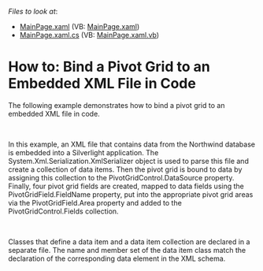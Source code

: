 <!-- default file list -->
*Files to look at*:

* [MainPage.xaml](./CS/DXPivotGrid_BindingToEmbeddedXMLInCode/MainPage.xaml) (VB: [MainPage.xaml](./VB/DXPivotGrid_BindingToEmbeddedXMLInCode/MainPage.xaml))
* [MainPage.xaml.cs](./CS/DXPivotGrid_BindingToEmbeddedXMLInCode/MainPage.xaml.cs) (VB: [MainPage.xaml.vb](./VB/DXPivotGrid_BindingToEmbeddedXMLInCode/MainPage.xaml.vb))
<!-- default file list end -->
# How to: Bind a Pivot Grid to an Embedded XML File in Code


<p>The following example demonstrates how to bind a pivot grid to an embedded XML file in code.</p><br />
<p>In this example, an XML file that contains data from the Northwind database is embedded into a Silverlight application. The System.Xml.Serialization.XmlSerializer object is used to parse this file and create a collection of data items. Then the pivot grid is bound to data by assigning this collection to the PivotGridControl.DataSource property. Finally, four pivot grid fields are created, mapped to data fields using the PivotGridField.FieldName property, put into the appropriate pivot grid areas via the PivotGridField.Area property and added to the PivotGridControl.Fields collection.</p><br />
<p>Classes that define a data item and a data item collection are declared in a separate file. The name and member set of the data item class match the declaration of the corresponding data element in the XML schema.</p>

<br/>


